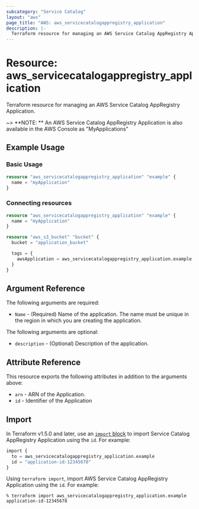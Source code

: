 ```yaml
---
subcategory: "Service Catalog"
layout: "aws"
page_title: "AWS: aws_servicecatalogappregistry_application"
description: |-
  Terraform resource for managing an AWS Service Catalog AppRegistry Application.
---
```

# Resource: aws_servicecatalogappregistry_application

Terraform resource for managing an AWS Service Catalog AppRegistry Application. 

~> **NOTE: ** An AWS Service Catalog AppRegistry Application is also available in the AWS Console as "MyApplications"

## Example Usage

### Basic Usage

```terraform
resource "aws_servicecatalogappregistry_application" "example" {
  name = "myApplication"
}
```

### Connecting resources

```terraform
resource "aws_servicecatalogappregistry_application" "example" {
  name = "myApplication"
}

resource "aws_s3_bucket" "bucket" {
  bucket = "application_bucket"

  tags = {
    awsApplication = aws_servicecatalogappregistry_application.example.arn
  }
}

```

## Argument Reference

The following arguments are required:

* `Name` - (Required) Name of the application. The name must be unique in the region in which you are creating the application.

The following arguments are optional:

* `description` - (Optional) Description of the application.

## Attribute Reference

This resource exports the following attributes in addition to the arguments above:

* `arn` - ARN of the Application.
* `id` - Identifier of the Application

## Import

In Terraform v1.5.0 and later, use an [`import` block](https://developer.hashicorp.com/terraform/language/import) to import Service Catalog AppRegistry Application using the `id`. For example:

```terraform
import {
  to = aws_servicecatalogappregistry_application.example
  id = "application-id-12345678"
}
```

Using `terraform import`, import AWS Service Catalog AppRegistry Application using the `id`. For example:

```console
% terraform import aws_servicecatalogappregistry_application.example application-id-12345678
```
